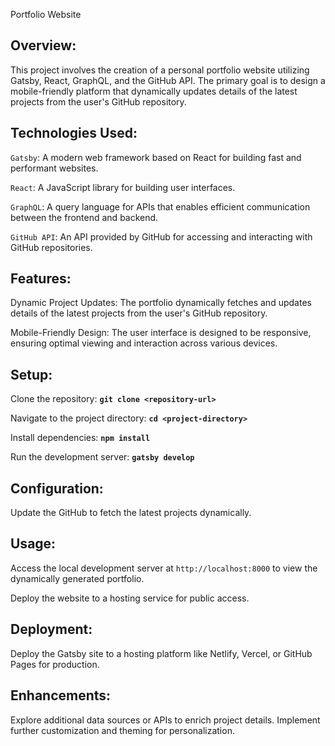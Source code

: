 Portfolio Website

## Overview:

This project involves the creation of a personal portfolio website utilizing Gatsby, React, GraphQL, and the GitHub API. The primary goal is to design a mobile-friendly platform that dynamically updates details of the latest projects from the user's GitHub repository.

## Technologies Used:

`Gatsby`: A modern web framework based on React for building fast and performant websites.

`React`: A JavaScript library for building user interfaces.

`GraphQL`: A query language for APIs that enables efficient communication between the frontend and backend.

`GitHub API`: An API provided by GitHub for accessing and interacting with GitHub repositories.

## Features:

Dynamic Project Updates: The portfolio dynamically fetches and updates details of the latest projects from the user's GitHub repository.

Mobile-Friendly Design: The user interface is designed to be responsive, ensuring optimal viewing and interaction across various devices.

## Setup:

Clone the repository: **`git clone <repository-url>`**

Navigate to the project directory: **`cd <project-directory>`**

Install dependencies: **`npm install`**

Run the development server: **`gatsby develop`**

## Configuration:

Update the GitHub to fetch the latest projects dynamically.

## Usage:

Access the local development server at `http://localhost:8000` to view the dynamically generated portfolio.

Deploy the website to a hosting service for public access.

## Deployment:

Deploy the Gatsby site to a hosting platform like Netlify, Vercel, or GitHub Pages for production.

## Enhancements:

Explore additional data sources or APIs to enrich project details.
Implement further customization and theming for personalization.
